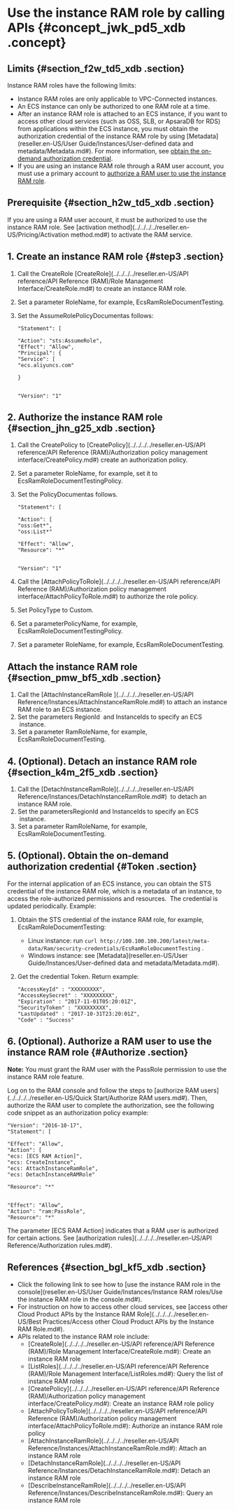 # Use the instance RAM role by calling APIs {#concept_jwk_pd5_xdb .concept}

## Limits {#section_f2w_td5_xdb .section}

Instance RAM roles have the following limits:

-   Instance RAM roles are only applicable to VPC-Connected instances.
-   An ECS instance can only be authorized to one RAM role at a time.
-   After an instance RAM role is attached to an ECS instance, if you want to access other cloud services \(such as OSS, SLB, or ApsaraDB for RDS\) from applications within the ECS instance, you must obtain the authorization credential of the instance RAM role by using [Metadata](reseller.en-US/User Guide/Instances/User-defined data and metadata/Metadata.md#). For more information, see [obtain the on-demand authorization credential](#).
-   If you are using an instance RAM role through a RAM user account, you must use a primary account to [authorize a RAM user to use the instance RAM role](#).

## Prerequisite {#section_h2w_td5_xdb .section}

If you are using a RAM user account, it must be authorized to use the instance RAM role. See [activation method](../../../../reseller.en-US/Pricing/Activation method.md#) to activate the RAM service.

## 1. Create an instance RAM role {#step3 .section}

1.  Call the CreateRole [CreateRole](../../../../reseller.en-US/API reference/API Reference (RAM)/Role Management Interface/CreateRole.md#) to create an instance RAM role.
2.  Set a parameter RoleName, for example, EcsRamRoleDocumentTesting.
3.  Set the AssumeRolePolicyDocumentas follows:

    ```
    "Statement": [
    
    "Action": "sts:AssumeRole",
    "Effect": "Allow",
    "Principal": {
    "Service": [
    "ecs.aliyuncs.com"
    
    }
    
    
    "Version": "1"
    ```


## 2. Authorize the instance RAM role {#section_jhn_g25_xdb .section}

1.  Call the CreatePolicy to [CreatePolicy](../../../../reseller.en-US/API reference/API Reference (RAM)/Authorization policy management interface/CreatePolicy.md#) create an authorization policy.
2.  Set a parameter RoleName, for example, set it to EcsRamRoleDocumentTestingPolicy.
3.  Set the PolicyDocumentas follows.

    ```
    "Statement": [
    
    "Action": [
    "oss:Get*",
    "oss:List*"
    
    "Effect": "Allow",
    "Resource": "*"
    
    
    "Version": "1"
    ```

4.  Call the [AttachPolicyToRole](../../../../reseller.en-US/API reference/API Reference (RAM)/Authorization policy management interface/AttachPolicyToRole.md#) to authorize the role policy.
5.  Set PolicyType to Custom.
6.  Set a parameterPolicyName, for example, EcsRamRoleDocumentTestingPolicy.
7.  Set a parameter RoleName, for example, EcsRamRoleDocumentTesting.

## Attach the instance RAM role {#section_pmw_bf5_xdb .section}

1.  Call the [AttachInstanceRamRole ](../../../../reseller.en-US/API Reference/Instances/AttachInstanceRamRole.md#) to attach an instance RAM role to an ECS instance.
2.  Set the parameters RegionId  and InstanceIds to specify an ECS  instance.
3.  Set a parameter RamRoleName, for example, EcsRamRoleDocumentTesting.

## 4. \(Optional\). Detach an instance RAM role {#section_k4m_2f5_xdb .section}

1.  Call the [DetachInstanceRamRole](../../../../reseller.en-US/API Reference/Instances/DetachInstanceRamRole.md#)  to detach an instance RAM role.
2.  Set the parametersRegionId and InstanceIds to specify an ECS  instance.
3.  Set a parameter RamRoleName, for example, EcsRamRoleDocumentTesting.

## 5. \(Optional\). Obtain the on-demand authorization credential {#Token .section}

For the internal application of an ECS instance, you can obtain the STS credential of the instance RAM role, which is a metadata of an instance, to access the role-authorized permissions and resources.  The credential is updated periodically. Example:

1.  Obtain the STS credential of the instance RAM role, for example, EcsRamRoleDocumentTesting:
    -   Linux instance: run `curl http://100.100.100.200/latest/meta-data/Ram/security-credentials/EcsRamRoleDocumentTesting` .
    -   Windows instance: see [Metadata](reseller.en-US/User Guide/Instances/User-defined data and metadata/Metadata.md#).
2.  Get the credential Token. Return example:

    ```
    "AccessKeyId" : "XXXXXXXXX",
    "AccessKeySecret" : "XXXXXXXXX",
    "Expiration" : "2017-11-01T05:20:01Z",
    "SecurityToken" : "XXXXXXXXX",
    "LastUpdated" : "2017-10-31T23:20:01Z",
    "Code" : "Success"
    
    ```


## 6. \(Optional\). Authorize a RAM user to use the instance RAM role {#Authorize .section}

**Note:** You must grant the RAM user with the PassRole permission to use the instance RAM role feature.

Log on to the RAM console and follow the steps to [authorize RAM users](../../../../reseller.en-US/Quick Start/Authorize RAM users.md#). Then, authorize the RAM user to complete the authorization, see the following code snippet as an authorization policy example:

```
"Version": "2016-10-17",
"Statement": [

"Effect": "Allow",
"Action": [
"ecs: [ECS RAM Action]",
"ecs: CreateInstance",
"ecs: AttachInstanceRamRole",
"ecs: DetachInstanceRAMRole"

"Resource": "*"


"Effect": "Allow",
"Action": "ram:PassRole",
"Resource": "*"

```

The parameter \[ECS RAM Action\] indicates that a RAM user is authorized for certain actions. See [authorization rules](../../../../reseller.en-US/API Reference/Authorization rules.md#).

## References {#section_bgl_kf5_xdb .section}

-   Click the following link to see how to [use the instance RAM role in the console](reseller.en-US/User Guide/Instances/Instance RAM roles/Use the instance RAM role in the console.md#).
-   For instruction on how to access other cloud services, see [access other Cloud Product APIs by the Instance RAM Role](../../../../reseller.en-US/Best Practices/Access other Cloud Product APIs by the Instance RAM Role.md#).
-   APIs related to the instance RAM role include:
    -   [CreateRole](../../../../reseller.en-US/API reference/API Reference (RAM)/Role Management Interface/CreateRole.md#): Create an instance RAM role
    -   [ListRoles](../../../../reseller.en-US/API reference/API Reference (RAM)/Role Management Interface/ListRoles.md#): Query the list of instance RAM roles
    -   [CreatePolicy](../../../../reseller.en-US/API reference/API Reference (RAM)/Authorization policy management interface/CreatePolicy.md#): Create an instance RAM role policy
    -   [AttachPolicyToRole](../../../../reseller.en-US/API reference/API Reference (RAM)/Authorization policy management interface/AttachPolicyToRole.md#): Authorize an instance RAM role policy
    -   [AttachInstanceRamRole](../../../../reseller.en-US/API Reference/Instances/AttachInstanceRamRole.md#): Attach an instance RAM role
    -   [DetachInstanceRamRole](../../../../reseller.en-US/API Reference/Instances/DetachInstanceRamRole.md#): Detach an instance RAM role
    -   [DescribeInstanceRamRole](../../../../reseller.en-US/API Reference/Instances/DescribeInstanceRamRole.md#): Query an instance RAM role

